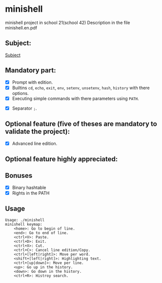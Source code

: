# minishell
minishell project in school 21(school 42)
Description in the file minishell.en.pdf


## Subject:

[Subject](https://cdn.intra.42.fr/pdf/pdf/1409/minishell.en.pdf)

## Mandatory part:
- [x] Prompt with edition.
- [x] Builtins `cd`, `echo`, `exit`, `env`, `setenv`, `unsetenv`, `hash`, `history` with there options.
- [x] Executing simple commands with there parameters using `PATH`.
<!-- - [x] Support for redirection `>`, `>>`, `<`and `|`.
- [x] Logical operand `&&`and `||`. -->
- [x] Separator `;`.

## Optional feature (five of theses are mandatory to validate the project):
<!-- - [x] Inhibitors `"`, `'`and `\`.
- [x] Advanced redirections: aggregation of file output and heredoc `<<`.
- [x] Globbing: `*`, `?`, `[]`, `{}`, etc.
- [x] Backquotes \`.
- [x] Subshell with operand `()`.
- [x] Local variable and builtin `unset` and `export`.
- [x] History with builtin `history`and `!` with options. -->
- [x] Advanced line edition.
<!-- - [x] File descriptors and builtin `read` with options.
- [x] Dynamical autocompletion. -->

## Optional feature highly appreciated:
<!-- - [x] Job Control and builtins `job`, `fg`, `bg` and operand `&`.
- [X] Shell Scripting: bang (!), variable assignements, brace group, if, while, until, for and functions -->

## Bonuses
<!-- - [X] Advanced dollar expansion `$(..)`, `$((..))`, `$[..]` -->
<!-- - [X] Tilde expansion `~`, `~<username>`, `~-`, `~+` -->
<!-- - [X] Range expansion `{<START>..<END>}` and `{<START>..<END>..<INCREMENT>}`
- [X] Advanced redirections operator `&>`, `&>>`, `<>`, `<<<` and `|&` -->
<!-- - [X] Aliases, builtin alias `alias [-p] [name[=value] …]` and expansion
- [X] Builtin env advanced options `-u name` and `[name=value]` -->
<!-- - [X] Inline variables `[name=value] binary [arguments...]` -->
- [X] Binary hashtable
- [X] Rights in the PATH

## Usage
```
Usage: ./minishell
minishell keymap:
	<home>: Go to begin of line.
	<end>: Go to end of line.
	<ctrl+V>: Paste.
	<ctrl+D>: Exit.
    <ctrl+X>: Cut.
	<ctrl+C>: Cancel line edition/Copy.
	<ctrl+[left|right]>: Move per word.
    <shift+[left|right]>: Highlighting text.
	<ctrl+[up|down]>: Move per line.
	<up>: Go up in the history.
	<down>: Go down in the history.
    <ctrl+R>: Histroy search.